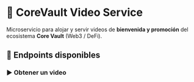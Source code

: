 # 🎥 CoreVault Video Service

Microservicio para alojar y servir videos de **bienvenida y promoción** del ecosistema **Core Vault** (Web3 / DeFi).

## 🚀 Endpoints disponibles

### ▶️ Obtener un video
